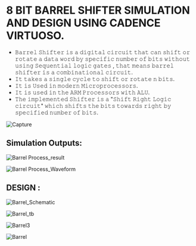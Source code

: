 
# 8 BIT BARREL SHIFTER SIMULATION AND DESIGN USING CADENCE VIRTUOSO.

- 𝙱𝚊𝚛𝚛𝚎𝚕 𝚂𝚑𝚒𝚏𝚝𝚎𝚛 𝚒𝚜 𝚊 𝚍𝚒𝚐𝚒𝚝𝚊𝚕 𝚌𝚒𝚛𝚌𝚞𝚒𝚝 𝚝𝚑𝚊𝚝 𝚌𝚊𝚗 𝚜𝚑𝚒𝚏𝚝 𝚘𝚛 𝚛𝚘𝚝𝚊𝚝𝚎 𝚊 𝚍𝚊𝚝𝚊 𝚠𝚘𝚛𝚍 𝚋𝚢 𝚜𝚙𝚎𝚌𝚒𝚏𝚒𝚌 𝚗𝚞𝚖𝚋𝚎𝚛 𝚘𝚏 𝚋𝚒𝚝𝚜 𝚠𝚒𝚝𝚑𝚘𝚞𝚝 𝚞𝚜𝚒𝚗𝚐 𝚂𝚎𝚚𝚞𝚎𝚗𝚝𝚒𝚊𝚕 𝚕𝚘𝚐𝚒𝚌 𝚐𝚊𝚝𝚎𝚜 , 𝚝𝚑𝚊𝚝 𝚖𝚎𝚊𝚗𝚜 𝚋𝚊𝚛𝚛𝚎𝚕 𝚜𝚑𝚒𝚏𝚝𝚎𝚛 𝚒𝚜 𝚊 𝚌𝚘𝚖𝚋𝚒𝚗𝚊𝚝𝚒𝚘𝚗𝚊𝚕 𝚌𝚒𝚛𝚌𝚞𝚒𝚝.
- 𝙸𝚝 𝚝𝚊𝚔𝚎𝚜 𝚊 𝚜𝚒𝚗𝚐𝚕𝚎 𝚌𝚢𝚌𝚕𝚎 𝚝𝚘 𝚜𝚑𝚒𝚏𝚝 𝚘𝚛 𝚛𝚘𝚝𝚊𝚝𝚎 𝚗 𝚋𝚒𝚝𝚜.
- 𝙸𝚝 𝚒𝚜 𝚄𝚜𝚎𝚍 𝚒𝚗 𝚖𝚘𝚍𝚎𝚛𝚗 𝙼𝚒𝚌𝚛𝚘𝚙𝚛𝚘𝚌𝚎𝚜𝚜𝚘𝚛𝚜.
- 𝙸𝚝 𝚒𝚜 𝚞𝚜𝚎𝚍 𝚒𝚗 𝚝𝚑𝚎 𝙰𝚁𝙼 𝙿𝚛𝚘𝚌𝚎𝚜𝚜𝚘𝚛𝚜 𝚠𝚒𝚝𝚑 𝙰𝙻𝚄.
- 𝚃𝚑𝚎 𝚒𝚖𝚙𝚕𝚎𝚖𝚎𝚗𝚝𝚎𝚍 𝚂𝚑𝚒𝚏𝚝𝚎𝚛 𝚒𝚜 𝚊 "𝚂𝚑𝚒𝚏𝚝 𝚁𝚒𝚐𝚑𝚝 𝙻𝚘𝚐𝚒𝚌 𝚌𝚒𝚛𝚌𝚞𝚒𝚝" 𝚠𝚑𝚒𝚌𝚑 𝚜𝚑𝚒𝚏𝚝𝚜 𝚝𝚑𝚎 𝚋𝚒𝚝𝚜 𝚝𝚘𝚠𝚊𝚛𝚍𝚜 𝚛𝚒𝚐𝚑𝚝 𝚋𝚢 𝚜𝚙𝚎𝚌𝚒𝚏𝚒𝚎𝚍 𝚗𝚞𝚖𝚋𝚎𝚛 𝚘𝚏 𝚋𝚒𝚝𝚜.

![Capture](https://github.com/abhaysurya1/barrel-shifter/assets/144906236/08a85e04-1887-4921-bb76-3c0091a2b629)

## Simulation Outputs:

![Barrel Process_result](https://github.com/abhaysurya1/barrel-shifter/assets/144906236/9413033c-8305-4670-b528-c56bc2db7d31)

![Barrel Process_Waveform](https://github.com/abhaysurya1/barrel-shifter/assets/144906236/869e52a5-7e2f-4319-8545-dc4554252fbf)

## DESIGN :

![Barrel_Schematic](https://github.com/abhaysurya1/barrel-shifter/assets/144906236/e8abe6c5-2b8e-4169-a001-51cdf7c36d3e)

![Barrel_tb](https://github.com/abhaysurya1/barrel-shifter/assets/144906236/2294846c-09c1-4c60-bc31-1c075c668e09)

![Barrel3](https://github.com/abhaysurya1/barrel-shifter/assets/144906236/78f7b388-153b-4c73-b990-7b0729600324)

![Barrel](https://github.com/abhaysurya1/barrel-shifter/assets/144906236/02eb6279-04ff-4f23-89a7-e1aed00c6116)
